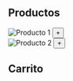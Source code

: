 <!DOCTYPE html>
<html lang="en">
<head>
    <meta charset="UTF-8">
    <meta name="viewport" content="width=device-width, initial-scale=1.0">
    <title>Tienda en Línea</title>
    <link rel="stylesheet" href="styles.css">
</head>
<body>
    <div class="container">
        <div class="products">
            <h2>Productos</h2>
            <div class="product-grid">
                <div class="product">
                    <img src="https://via.placeholder.com/150" alt="Producto 1">
                    <button class="add-to-cart" onclick="addToCart('Producto 1', 'https://via.placeholder.com/150')">+</button>
                </div>
                <div class="product">
                    <img src="https://via.placeholder.com/150" alt="Producto 2">
                    <button class="add-to-cart" onclick="addToCart('Producto 2', 'https://via.placeholder.com/150')">+</button>
                </div>
                <!-- Agrega más productos según sea necesario -->
            </div>
        </div>
        <div class="cart">
            <h2>Carrito</h2>
            <div class="cart-items">
                <!-- Aquí se agregarán los productos -->
            </div>
        </div>
    </div>
    <script src="script.js"></script>
</body>
</html>
